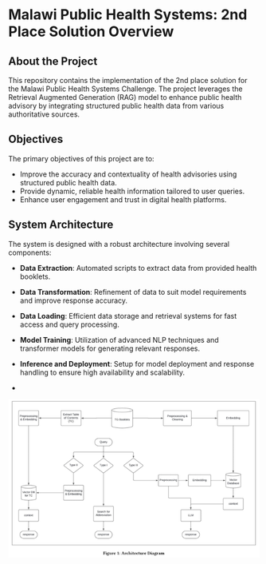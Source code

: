 # Malawi Public Health Systems: 2nd Place Solution Overview

## About the Project
This repository contains the implementation of the 2nd place solution for the Malawi Public Health Systems Challenge. The project leverages the Retrieval Augmented Generation (RAG) model to enhance public health advisory by integrating structured public health data from various authoritative sources.

## Objectives
The primary objectives of this project are to:
- Improve the accuracy and contextuality of health advisories using structured public health data.
- Provide dynamic, reliable health information tailored to user queries.
- Enhance user engagement and trust in digital health platforms.

## System Architecture
The system is designed with a robust architecture involving several components:
- **Data Extraction**: Automated scripts to extract data from provided health booklets.
- **Data Transformation**: Refinement of data to suit model requirements and improve response accuracy.
- **Data Loading**: Efficient data storage and retrieval systems for fast access and query processing.
- **Model Training**: Utilization of advanced NLP techniques and transformer models for generating relevant responses.
- **Inference and Deployment**: Setup for model deployment and response handling to ensure high availability and scalability.

- <p align="center">
<!-- Resized image with width attribute -->
<img src="Architecture Diagram.png" alt="Enrollment Process" width="800" />
<!-- Add more resized screenshots with descriptions as needed -->
</p>
